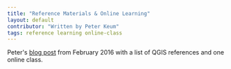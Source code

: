 ```yaml
---
title: "Reference Materials & Online Learning"
layout: default
contributor: "Written by Peter Keum"
tags: reference learning online-class
---
```


Peter's [blog post](http://psqgis.org/blog/2016/02/06/Reference-Materials) from February 2016 with a list of QGIS references and one online class.
